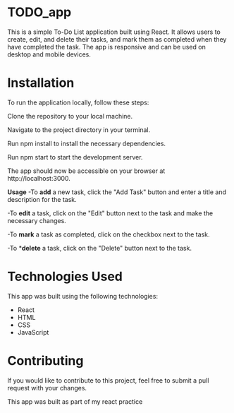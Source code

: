 # TODO_app
This is a simple To-Do List application built using React. It allows users to create, edit, and delete  their tasks, and mark them as completed when they have completed the task. The app is responsive and can be used on desktop and mobile devices.

# Installation
To run the application locally, follow these steps:


Clone the repository to your local machine.

Navigate to the project directory in your terminal.

Run npm install to install the necessary dependencies.

Run npm start to start the development server.

The app should now be accessible on your browser at http://localhost:3000.

**Usage**
-To **add** a new task, click the "Add Task" button and enter a title and description for the task. 

-To **edit** a task, click on the "Edit" button next to the task and make the necessary changes. 

-To **mark** a task as completed, click on the checkbox next to the task. 

-To ***delete** a task, click on the "Delete" button next to the task.

# Technologies Used
This app was built using the following technologies:

- React
- HTML
- CSS
- JavaScript

# Contributing
If you would like to contribute to this project, feel free to submit a pull request with your changes.


This app was built as part of my react practice

